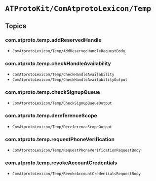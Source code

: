 # ``ATProtoKit/ComAtprotoLexicon/Temp``

## Topics

### com.atproto.temp.addReservedHandle

- ``ComAtprotoLexicon/Temp/AddReservedHandleRequestBody``

### com.atproto.temp.checkHandleAvailability

- ``ComAtprotoLexicon/Temp/CheckHandleAvailability``
- ``ComAtprotoLexicon/Temp/CheckHandleAvailabilityOutput``

### com.atproto.temp.checkSignupQueue

- ``ComAtprotoLexicon/Temp/CheckSignupQueueOutput``

### com.atproto.temp.dereferenceScope

- ``ComAtprotoLexicon/Temp/DereferenceScopeOutput``

### com.atproto.temp.requestPhoneVerification

- ``ComAtprotoLexicon/Temp/RequestPhoneVerificationRequestBody``

### com.atproto.temp.revokeAccountCredentials

- ``ComAtprotoLexicon/Temp/RevokeAccountCredentialsRequestBody``

